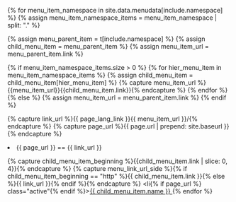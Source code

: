 {% for menu_item_namespace in site.data.menudata[include.namespace] %}
  {% assign menu_item_namespace_items = menu_item_namespace | split: "." %}

  {% assign menu_parent_item = t[include.namespace] %}
  {% assign child_menu_item = menu_parent_item %}
  {% assign menu_item_url = menu_parent_item.link %}

  {% if menu_item_namespace_items.size > 0 %}
    {% for hier_menu_item in menu_item_namespace_items %}
    {% assign child_menu_item = child_menu_item[hier_menu_item] %}
    {% capture menu_item_url %}{{menu_item_url}}{{child_menu_item.link}}{% endcapture %}
    {% endfor %}
  {% else %}
    {% assign menu_item_url = menu_parent_item.link %}
  {% endif %}

  {% capture link_url %}{{ page_lang_link }}{{ menu_item_url }}/{% endcapture %}
  {% capture page_url %}{{ page.url | prepend: site.baseurl }}{% endcapture %}

  <li>{{ page_url }} == {{ link_url }}</li>

  {% capture child_menu_item_beginning %}{{child_menu_item.link | slice: 0, 4}}{% endcapture %}
  {% capture menu_link_url_side %}{% if child_menu_item_beginning == "http" %}{{ child_menu_item.link }}{% else %}{{ link_url }}{% endif %}{% endcapture %}
<li{% if page_url %} class="active"{% endif %}><a href="{{ menu_link_url_side }}">{{ child_menu_item.name }} </a></li>
{% endfor %}
